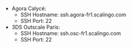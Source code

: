- Agora Calycé:
  - SSH Hostname: ssh.agora-fr1.scalingo.com
  - SSH Port: 22
- 3DS Outscale Paris:
  - SSH Hostname: ssh.osc-fr1.scalingo.com
  - SSH Port: 22
